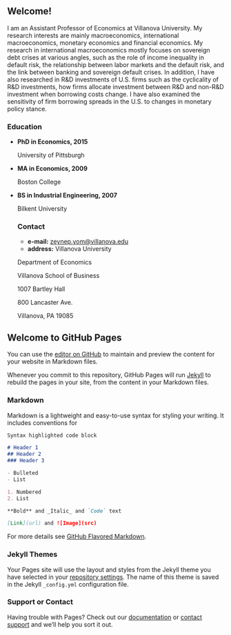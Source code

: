 
## Welcome!

I am an Assistant Professor of Economics at Villanova University. My research interests are mainly macroeconomics, international macroeconomics, monetary economics and financial economics. My research in international macroeconomics mostly focuses on sovereign debt crises at various angles, such as the role of income inequality in default risk, the relationship between labor markets and the default risk, and the link between banking and sovereign default crises. In addition, I have also researched in R&amp;D investments of U.S. firms such as the cyclicality of R&amp;D investments, how firms allocate investment between R&amp;D and non-R&amp;D investment when borrowing costs change. I have also examined the sensitivity of firm borrowing spreads in the U.S. to changes in monetary policy stance.


### Education
- **PhD in Economics, 2015**

  University of Pittsburgh
- **MA in Economics, 2009**

  Boston College
- **BS in Industrial Engineering, 2007**

  Bilkent University
  
  ### Contact 
  - **e-mail:** zeynep.yom@villanova.edu
  - **address:** Villanova University 
  
  Department of Economics 
  
  Villanova School of Business 
  
  1007 Bartley Hall
  
  800 Lancaster Ave. 
  
  Villanova, PA 19085
  
## Welcome to GitHub Pages

You can use the [editor on GitHub](https://github.com/zeynepyom/zeynepyom.github.io/edit/master/README.md) to maintain and preview the content for your website in Markdown files.

Whenever you commit to this repository, GitHub Pages will run [Jekyll](https://jekyllrb.com/) to rebuild the pages in your site, from the content in your Markdown files.

### Markdown

Markdown is a lightweight and easy-to-use syntax for styling your writing. It includes conventions for

```markdown
Syntax highlighted code block

# Header 1
## Header 2
### Header 3

- Bulleted
- List

1. Numbered
2. List

**Bold** and _Italic_ and `Code` text

[Link](url) and ![Image](src)
```

For more details see [GitHub Flavored Markdown](https://guides.github.com/features/mastering-markdown/).

### Jekyll Themes

Your Pages site will use the layout and styles from the Jekyll theme you have selected in your [repository settings](https://github.com/zeynepyom/zeynepyom.github.io/settings). The name of this theme is saved in the Jekyll `_config.yml` configuration file.

### Support or Contact

Having trouble with Pages? Check out our [documentation](https://docs.github.com/categories/github-pages-basics/) or [contact support](https://github.com/contact) and we’ll help you sort it out.
